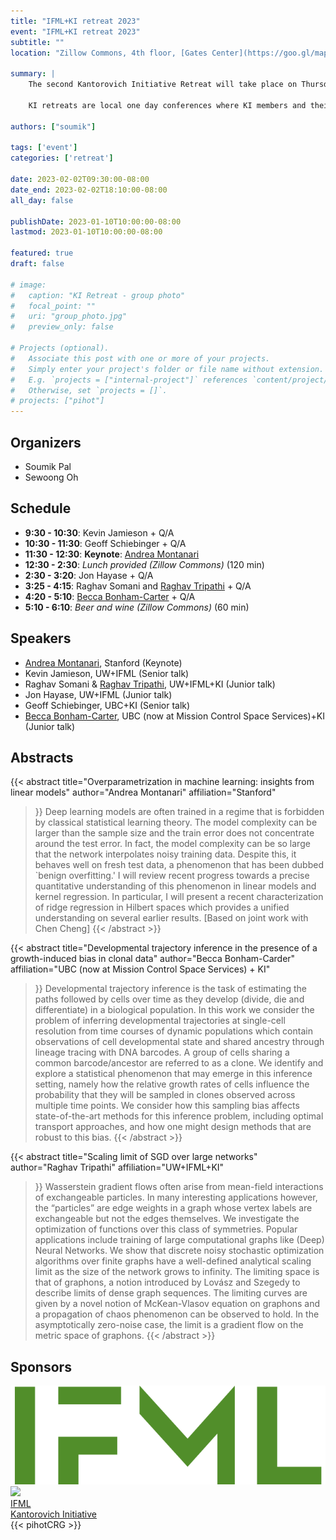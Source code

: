 ```yaml
---
title: "IFML+KI retreat 2023"
event: "IFML+KI retreat 2023"
subtitle: ""
location: "Zillow Commons, 4th floor, [Gates Center](https://goo.gl/maps/qYR5pYtDso7KgYJN9)"

summary: |
    The second Kantorovich Initiative Retreat will take place on Thursday February 2nd, 2023 in Zillow Commons, 4th floor, [Gates Center](https://goo.gl/maps/qYR5pYtDso7KgYJN9). This is in collaboration with UW Institute for Foundations in Machine Learning (IFML). 
    
    KI retreats are local one day conferences where KI members and their research groups get together to socialize and discuss potential collaborations.  

authors: ["soumik"]

tags: ['event']
categories: ['retreat']

date: 2023-02-02T09:30:00-08:00
date_end: 2023-02-02T18:10:00-08:00
all_day: false

publishDate: 2023-01-10T10:00:00-08:00
lastmod: 2023-01-10T10:00:00-08:00

featured: true
draft: false

# image:
#   caption: "KI Retreat - group photo"
#   focal_point: ""
#   uri: "group_photo.jpg"
#   preview_only: false

# Projects (optional).
#   Associate this post with one or more of your projects.
#   Simply enter your project's folder or file name without extension.
#   E.g. `projects = ["internal-project"]` references `content/project/deep-learning/index.md`.
#   Otherwise, set `projects = []`.
# projects: ["pihot"]
---
```


## Organizers
  * Soumik Pal
  * Sewoong Oh

## Schedule
  * **9:30  - 10:30**: Kevin Jamieson + Q/A 
  * **10:30 - 11:30**: Geoff Schiebinger + Q/A
  * **11:30 - 12:30**: **Keynote**: [Andrea
    Montanari](#overparametrization-in-machine-learning-insights-from-linear-models)
  * **12:30 - 2:30**: _Lunch provided (Zillow Commons)_ (120 min)
  * **2:30 - 3:20**: Jon Hayase + Q/A
  * **3:25 - 4:15**: Raghav Somani and [Raghav
    Tripathi](#scaling-limit-of-sgd-over-large-networks) + Q/A
  * **4:20 - 5:10**: [Becca
    Bonham-Carter](#developmental-trajectory-inference-in-the-presence-of-a-growth-induced-bias-in-clonal-data) + Q/A
  * **5:10 - 6:10**: _Beer and wine (Zillow Commons)_ (60 min)


## Speakers


  * [Andrea Montanari](#overparametrization-in-machine-learning-insights-from-linear-models), Stanford (Keynote)
  * Kevin Jamieson, UW+IFML (Senior talk)
  * Raghav Somani & [Raghav Tripathi](#scaling-limit-of-sgd-over-large-networks), UW+IFML+KI (Junior talk)
  * Jon Hayase, UW+IFML (Junior talk)
  * Geoff Schiebinger, UBC+KI (Senior talk)
  * [Becca
    Bonham-Carter](#developmental-trajectory-inference-in-the-presence-of-a-growth-induced-bias-in-clonal-data),
    UBC (now at Mission Control Space Services)+KI (Junior talk)


## Abstracts

{{< abstract
  title="Overparametrization in machine learning: insights from linear models"
  author="Andrea Montanari"
  affiliation="Stanford"
>}}
Deep learning models are often trained in a regime that is forbidden by
classical statistical learning theory.  The model complexity can be larger than
the sample size and the train error does not concentrate around the test error.
In fact, the model complexity can be so large that the network interpolates
noisy training data. Despite this, it behaves well on fresh test  data, a
phenomenon that has been dubbed `benign overfitting.'
I will review recent progress towards a precise quantitative understanding of
this phenomenon in linear models and kernel regression. In particular, I will
present a recent characterization of ridge regression in Hilbert spaces which
provides a unified understanding on several earlier results.  [Based on joint
work with Chen Cheng]
{{< /abstract >}}

{{< abstract
  title="Developmental trajectory inference in the presence of a growth-induced bias in clonal data"
  author="Becca Bonham-Carder"
  affiliation="UBC (now at Mission Control Space Services) + KI"
>}}
Developmental trajectory inference is the task of estimating the paths followed
by cells over time as they develop (divide, die and differentiate) in a
biological population. In this work we consider the problem of inferring
developmental trajectories at single-cell resolution from time courses of
dynamic populations which contain observations of cell developmental state and
shared ancestry through lineage tracing with DNA barcodes. A group of cells
sharing a common barcode/ancestor are referred to as a clone.
We identify and explore a statistical phenomenon that may emerge in this
inference setting, namely how the relative growth rates of cells influence the
probability that they will be sampled in clones observed across multiple time
points. We consider how this sampling bias affects state-of-the-art methods for
this inference problem, including optimal transport approaches, and how one
might design methods that are robust to this bias.
{{< /abstract >}}


{{< abstract
  title="Scaling limit of SGD over large networks"
  author="Raghav Tripathi"
  affiliation="UW+IFML+KI"
>}}
Wasserstein gradient flows often arise from mean-field interactions of
exchangeable particles. In many interesting applications however, the
“particles” are edge weights in a graph whose vertex labels are exchangeable but
not the edges themselves. We investigate the optimization of functions over this
class of symmetries. Popular applications include training of large
computational graphs like (Deep) Neural Networks. We show that discrete noisy
stochastic optimization algorithms over finite graphs have a well-defined
analytical scaling limit as the size of the network grows to infinity. The
limiting space is that of graphons, a notion introduced by Lovász and Szegedy to
describe limits of dense graph sequences. The limiting curves are given by a
novel notion of McKean-Vlasov equation on graphons and a propagation of chaos
phenomenon can be observed to hold. In the asymptotically zero-noise case, the
limit is a gradient flow on the metric space of graphons.
{{< /abstract >}}


## Sponsors

<div class="row">
  <div class="col d-flex align-items-center justify-content-center">
    <a href="https://ifml.institute" target="_blank">
      <img class="tight" src="IFML-logo.svg">
    </a>
  </div>
  <div class="col d-flex align-items-center justify-content-center">
    <a href="/">
    <img style="width:60%" class="tight" src="/img/avatar.png">
    </a>
  </div>
</div>
<div class="row mt-4">
  <div class="col d-flex align-items-center justify-content-center">
    <span class="caption"><a
    href="https://www.ifml.institute/" target="_blank">IFML</a></span>
  </div>
  <div class="col d-flex align-items-center justify-content-center">
  <span class="caption"><a href="/">Kantorovich Initiative</a></span>
  </div>
</div>
{{< pihotCRG >}}
